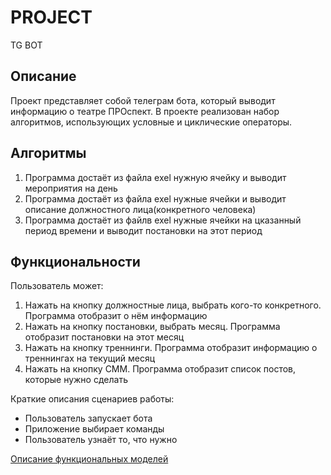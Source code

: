 # PROJECT
TG BOT


## Описание
Проект представляет собой телеграм бота, который выводит информацию о театре ПРОспект. В проекте реализован набор алгоритмов, использующих условные и циклические операторы.

## Алгоритмы
1. Программа достаёт из файла exel нужную ячейку и выводит мероприятия на день
3. Программа достаёт из файла exel нужные ячейки и выводит описание должностного лица(конкретного человека)
4. Программа достаёт из файлв exel нужные ячейки на цказанный период времени и выводит постановки на этот период

## Функциональности
Пользователь может:
1. Нажать на кнопку должностные лица, выбрать кого-то конкретного. Программа отобразит о нём информацию
2. Нажать на кнопку постановки, выбрать месяц. Программа отобразит постановки на этот месяц
3. Нажать на кнопку треннинги. Программа отобразит информацию о треннингах на текущий месяц
4. Нажать на кнопку СММ. Программа отобразит список постов, которые нужно сделать


Краткие описания сценариев работы:
- Пользователь запускает бота
- Приложение выбирает команды
- Пользователь узнаёт то, что нужно

[Описание функциональных моделей](docs/functions.md)
